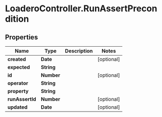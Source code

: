 # LoaderoController.RunAssertPrecondition

## Properties
Name | Type | Description | Notes
------------ | ------------- | ------------- | -------------
**created** | **Date** |  | [optional] 
**expected** | **String** |  | 
**id** | **Number** |  | [optional] 
**operator** | **String** |  | 
**property** | **String** |  | 
**runAssertId** | **Number** |  | [optional] 
**updated** | **Date** |  | [optional] 
